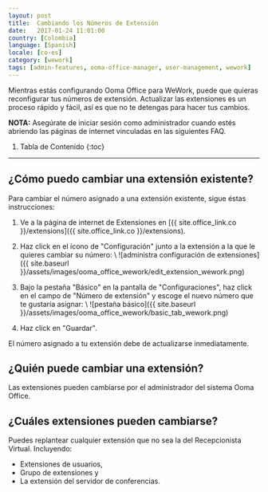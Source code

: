 ```yaml
---
layout: post
title:  Cambiando los Números de Extensión
date:   2017-01-24 11:01:00
country: [Colombia]
language: [Spanish]
locale: [co-es]
category: [wework]
tags: [admin-features, ooma-office-manager, user-management, wework]
---
```


Mientras estás configurando Ooma Office para WeWork, puede que quieras reconfigurar tus números de extensión. Actualizar las extensiones es un proceso rápido y fácil, así es que no te detengas para hacer tus cambios.

**NOTA:** Asegúrate de iniciar sesión como administrador cuando estés abriendo las páginas de internet vinculadas en las siguientes FAQ.

1. Tabla de Contenido
{:toc}
* * *

## ¿Cómo puedo cambiar una extensión existente?

Para cambiar el número asignado a una extensión existente, sigue éstas instrucciones:

1. Ve a la página de internet de Extensiones en [{{ site.office_link.co }}/extensions]({{ site.office_link.co }}/extensions).
2. Haz click en el ícono de "Configuración" junto a la extensión a la que le quieres cambiar su número: \\
   ![administra configuración de extensiones]({{ site.baseurl }}/assets/images/ooma_office_wework/edit_extension_wework.png)

3. Bajo la pestaña "Básico" en la pantalla de "Configuraciones", haz click en el campo de "Número de extensión" y escoge el nuevo número que te gustaría asignar: \\
   ![pestaña básico]({{ site.baseurl }}/assets/images/ooma_office_wework/basic_tab_wework.png)

4. Haz click en "Guardar".

El número asignado a tu extensión debe de actualizarse inmediatamente.

## ¿Quién puede cambiar una extensión?

Las extensiones pueden cambiarse por el administrador del sistema Ooma Office.

## ¿Cuáles extensiones pueden cambiarse?

Puedes replantear cualquier extensión que no sea la del Recepcionista Virtual. Incluyendo:

* Extensiones de usuarios,
* Grupo de extensiones y
* La extensión del servidor de conferencias.
